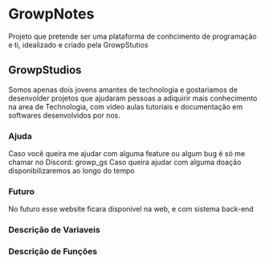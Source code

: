 # GrowpNotes
Projeto que pretende ser uma plataforma de conhcimento de programação e ti, 
idealizado e criado pela GrowpStutios

## GrowpStudios
Somos apenas dois jovens amantes de technologia e gostariamos de 
desenvolder projetos que ajudaram pessoas a adiquirir mais conhecimento 
na area de Technologia, com video aulas tutoriais e documentação em softwares
desenvolvidos por nos.

### Ajuda
Caso você queira me ajudar com alguma feature ou algum bug é só me 
chamar no Discord: growp_gs
Caso queira ajudar com alguma doação disponibilizaremos ao longo do tempo

### Futuro
No futuro esse website ficara disponivel na web, e com sistema 
back-end

### Descrição de Variaveis


### Descrição de Funções
